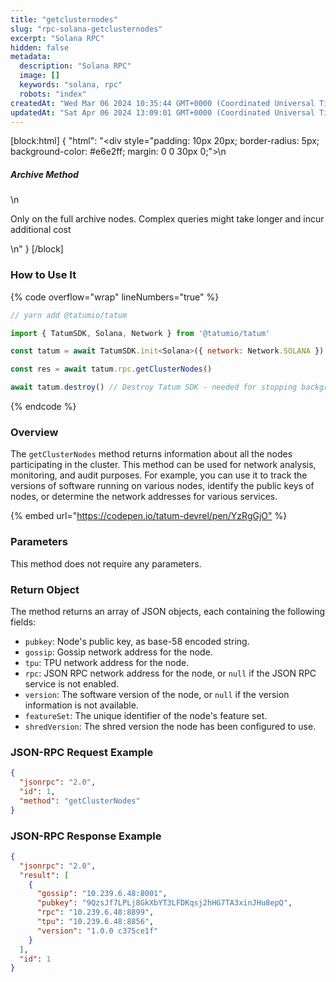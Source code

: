 ```yaml
---
title: "getclusternodes"
slug: "rpc-solana-getclusternodes"
excerpt: "Solana RPC"
hidden: false
metadata: 
  description: "Solana RPC"
  image: []
  keywords: "solana, rpc"
  robots: "index"
createdAt: "Wed Mar 06 2024 10:35:44 GMT+0000 (Coordinated Universal Time)"
updatedAt: "Sat Apr 06 2024 13:09:01 GMT+0000 (Coordinated Universal Time)"
---
```

[block:html]
{
  "html": "<div style=\"padding: 10px 20px; border-radius: 5px; background-color: #e6e2ff; margin: 0 0 30px 0;\">\n  <h5>Archive Method</h5>\n  <p>Only on the full archive nodes. Complex queries might take longer and incur additional cost</p>\n</div>"
}
[/block]


### How to Use It

{% code overflow="wrap" lineNumbers="true" %}

```javascript
// yarn add @tatumio/tatum

import { TatumSDK, Solana, Network } from '@tatumio/tatum'

const tatum = await TatumSDK.init<Solana>({ network: Network.SOLANA })

const res = await tatum.rpc.getClusterNodes()

await tatum.destroy() // Destroy Tatum SDK - needed for stopping background jobs
```

{% endcode %}

### Overview

The `getClusterNodes` method returns information about all the nodes participating in the cluster. This method can be used for network analysis, monitoring, and audit purposes. For example, you can use it to track the versions of software running on various nodes, identify the public keys of nodes, or determine the network addresses for various services.

{% embed url="<https://codepen.io/tatum-devrel/pen/YzRgGjO"> %}

### Parameters

This method does not require any parameters.

### Return Object

The method returns an array of JSON objects, each containing the following fields:

- `pubkey`: Node's public key, as base-58 encoded string.
- `gossip`: Gossip network address for the node.
- `tpu`: TPU network address for the node.
- `rpc`: JSON RPC network address for the node, or `null` if the JSON RPC service is not enabled.
- `version`: The software version of the node, or `null` if the version information is not available.
- `featureSet`: The unique identifier of the node's feature set.
- `shredVersion`: The shred version the node has been configured to use.

### JSON-RPC Request Example

```json
{
  "jsonrpc": "2.0",
  "id": 1,
  "method": "getClusterNodes"
}
```

### JSON-RPC Response Example

```json
{
  "jsonrpc": "2.0",
  "result": [
    {
      "gossip": "10.239.6.48:8001",
      "pubkey": "9QzsJf7LPLj8GkXbYT3LFDKqsj2hHG7TA3xinJHu8epQ",
      "rpc": "10.239.6.48:8899",
      "tpu": "10.239.6.48:8856",
      "version": "1.0.0 c375ce1f"
    }
  ],
  "id": 1
}
```
